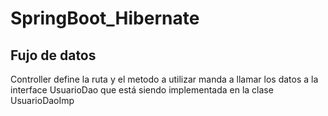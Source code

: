 # SpringBoot_Hibernate
## Fujo de datos

Controller define la ruta y el metodo a utilizar manda a llamar los datos a la interface UsuarioDao que está siendo 
implementada en la clase UsuarioDaoImp